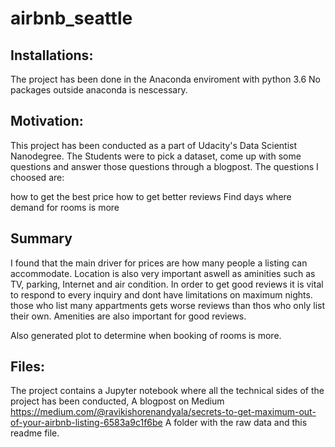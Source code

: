 # airbnb_seattle

## Installations:

The project has been done in the Anaconda enviroment with python 3.6 No packages outside anaconda is nescessary.

## Motivation:

This project has been conducted as a part of Udacity's Data Scientist Nanodegree. The Students were to pick a dataset, come up with some questions and answer those questions through a blogpost. The questions I choosed are:

how to get the best price
how to get better reviews
Find days where demand for rooms is more

## Summary

I found that the main driver for prices are how many people a listing can accommodate. Location is also very important aswell as aminities such as TV, parking, Internet and air condition. In order to get good reviews it is  vital to respond to every inquiry and dont have limitations on maximum nights. those who list many appartments gets worse reviews than thos who only list their own. Amenities are also important for good reviews.

Also generated plot to determine when booking of rooms is more.  

## Files:

The project contains a Jupyter notebook where all the technical sides of the project has been conducted, A blogpost on Medium 
https://medium.com/@ravikishorenandyala/secrets-to-get-maximum-out-of-your-airbnb-listing-6583a9c1f6be
A folder with the raw data and this readme file.



